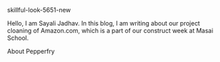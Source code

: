 skillful-look-5651-new

Hello, I am Sayali Jadhav. In this blog, I am writing about our project cloaning of Amazon.com, which is a part of our construct week at Masai School.

About Pepperfry
